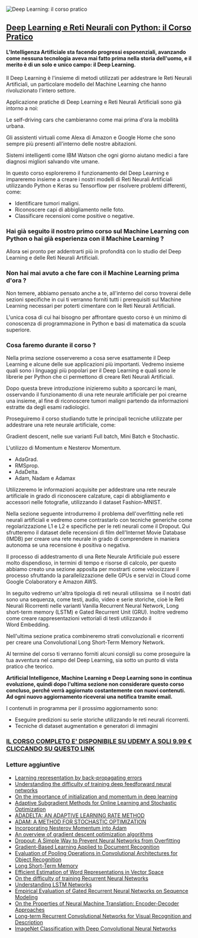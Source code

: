 ![Deep Learning: il corso pratico](https://raw.githubusercontent.com/ProfAI/dl00/master/res/banner.jpg)

## [Deep Learning e Reti Neurali con Python: il Corso Pratico](https://www.udemy.com/deep-learning-pratico/?couponCode=PROFAI_GITHUB)

#### L'Intelligenza Artificiale sta facendo progressi esponenziali, avanzando come nessuna tecnologia aveva mai fatto prima nella storia dell'uomo, e il merito è di un solo e unico campo: il Deep Learning. ####

Il Deep Learning è l'insieme di metodi utilizzati per addestrare le Reti Neurali Artificiali, un particolare modello del Machine Learning che hanno rivoluzionato l'intero settore.

Applicazione pratiche di Deep Learning e Reti Neurali Artificiali sono già intorno a noi:

Le self-driving cars che cambieranno come mai prima d'ora la mobilità urbana.

Gli assistenti virtuali come Alexa di Amazon e Google Home che sono sempre più presenti all'interno delle nostre abitazioni.

Sistemi intelligenti come IBM Watson che ogni giorno aiutano medici a fare diagnosi migliori salvando vite umane.

In questo corso esploreremo il funzionamento del Deep Learning e impareremo insieme a creare i nostri modelli di Reti Neurali Artificiali utilizzando Python e Keras su Tensorflow per risolvere problemi differenti, come:

 - Identificare tumori maligni.
 - Riconoscere capi di abbigliamento nelle foto.
 - Classificare recensioni come positive o negative.

### Hai già seguito il nostro primo corso sul Machine Learning con Python o hai già esperienza con il Machine Learning ? ###

Allora sei pronto per addentrarti più in profondità con lo studio del Deep Learning e delle Reti Neurali Artificiali.

### Non hai mai avuto a che fare con il Machine Learning prima d'ora ? ###

Non temere, abbiamo pensato anche a te, all'interno del corso troverai delle sezioni specifiche in cui ti verranno forniti tutti i prerequisiti sul Machine Learning necessari per poterti cimentare con le Reti Neurali Artificiali.

L'unica cosa di cui hai bisogno per affrontare questo corso è un minimo di conoscenza di programmazione in Python e basi di matematica da scuola superiore.

### Cosa faremo durante il corso ? ###

Nella prima sezione osserveremo a cosa serve esattamente il Deep Learning e alcune delle sue applicazioni più importanti. Vedremo insieme quali sono i linguaggi più popolari per il Deep Learning e quali sono le librerie per Python che ci permettono di creare Reti Neurali Artificiali.

Dopo questa breve introduzione inizieremo subito a sporcarci le mani, osservando il funzionamento di una rete neurale artificiale per poi crearne una insieme, al fine di riconoscere tumori maligni partendo da informazioni estratte da degli esami radiologici.

Proseguiremo il corso studiando tutte le principali tecniche utilizzate per addestrare una rete neurale artificiale, come:

Gradient descent, nelle sue varianti Full batch, Mini Batch e Stochastic.

L'utilizzo di Momentum e Nesterov Momentum.

 - AdaGrad.
 - RMSprop.
 - AdaDelta.
 - Adam, Nadam e Adamax

Utilizzeremo le informazioni acquisite per addestrare una rete neurale artificiale in grado di riconoscere calzature, capi di abbigliamento e accessori nelle fotografie, utilizzando il dataset Fashion-MNIST.

Nella sezione seguente introdurremo il problema dell'overfitting nelle reti neurali artificiali e vedremo come contrastarlo con tecniche generiche come regolarizzazione L1 e L2 e specifiche per le reti neurali come il Dropout. Qui sfrutteremo il dataset delle recensioni di film dell'Internet Movie Database (IMDB) per creare una rete neurale in grado di comprendere in maniera autonoma se una recensione è positiva o negativa.

Il processo di addestramento di una Rete Neurale Artificiale può essere molto dispendioso, in termini di tempo e risorse di calcolo, per questo abbiamo creato una sezione apposita per mostrarti come velocizzare il processo sfruttando la parallelizzazione delle GPUs e servizi in Cloud come Google Colaboratory e Amazon AWS.

In seguito vedremo un'altra tipologia di reti neurali utilissima  se il nostri dati sono una sequenza, come testi, audio, video e serie storiche, cioè le Reti Neurali Ricorrenti nelle varianti Vanilla Recurrent Neural Network, Long short-term memory (LSTM) e Gated Recurrent Unit (GRU). Inoltre vedremo come creare rappresentazioni vettoriali di testi utilizzando il Word Embedding.

Nell'ultima sezione pratica combineremo strati convoluzionali e ricorrenti per creare una Convolutional Long Short-Term Memory Network.

Al termine del corso ti verranno forniti alcuni consigli su come proseguire la tua avventura nel campo del Deep Learning, sia sotto un punto di vista pratico che teorico.

**Artificial Intelligence, Machine Learning e Deep Learning sono in continua evoluzione, quindi dopo l'ultima sezione non considerare questo corso concluso, perché verrà aggiornato costantemente con nuovi contenuti. Ad ogni nuovo aggiornamento riceverai una notifica tramite email.**

I contenuti in programma per il prossimo aggiornamento sono: 

 - Eseguire predizioni su serie storiche utilizzando le reti neurali ricorrenti.
 - Tecniche di dataset augmentation e generatori di immagini

### [IL CORSO COMPLETO E' DISPONIBILE SU UDEMY A SOLI 9.99 € CLICCANDO SU QUESTO LINK](https://www.udemy.com/deep-learning-pratico/?couponCode=PROFAI_GITHUB)

### Letture aggiuntive

- [Learning representation by back-propagating errors](https://www.cs.utoronto.ca/~hinton/absps/naturebp.pdf)
- [Understanding the difficulty of training deep feedforward neural networks](https://www.researchgate.net/publication/215616968_Understanding_the_difficulty_of_training_deep_feedforward_neural_networks)
- [On the importance of initialization and momentum in deep learning](http://proceedings.mlr.press/v28/sutskever13.pdf)
- [Adaptive Subgradient Methods for Online Learning and Stochastic Optimization](https://www.jmlr.org/papers/volume12/duchi11a/duchi11a.pdf)
- [ADADELTA: AN ADAPTIVE LEARNING RATE METHOD](https://arxiv.org/pdf/1212.5701)
- [ADAM: A METHOD FOR STOCHASTIC OPTIMIZATION](https://arxiv.org/pdf/1412.6980)
- [Incorporating Nesterov Momentum into Adam](https://cs229.stanford.edu/proj2015/054_report.pdf)
- [An overview of gradient descent optimization algorithms](https://arxiv.org/pdf/1609.04747)
- [Dropout: A Simple Way to Prevent Neural Networks from Overfitting](https://jmlr.org/papers/volume15/srivastava14a/srivastava14a.pdf)
- [Gradient-Based Learning Applied to Document Recognition](https://axon.cs.byu.edu/~martinez/classes/678/Papers/Convolution_nets.pdf)
- [Evaluation of Pooling Operations in Convolutional Architectures for Object Recognition](https://www.researchgate.net/publication/221080312_Evaluation_of_Pooling_Operations_in_Convolutional_Architectures_for_Object_Recognition)
- [Long Short-Term Memory](https://www.researchgate.net/publication/13853244_Long_Short-Term_Memory)
- [Efficient Estimation of Word Representations in Vector Space](https://arxiv.org/pdf/1301.3781)
- [On the difficulty of training Recurrent Neural Networks](https://arxiv.org/pdf/1211.5063)
- [Understanding LSTM Networks](https://web.stanford.edu/class/cs379c/archive/2018/class_messages_listing/content/Artificial_Neural_Network_Technology_Tutorials/OlahLSTM-NEURAL-NETWORK-TUTORIAL-15.pdf)
- [Empirical Evaluation of Gated Recurrent Neural Networks on Sequence Modeling](https://arxiv.org/pdf/1412.3555)
- [On the Properties of Neural Machine Translation: Encoder-Decoder Approaches](https://arxiv.org/pdf/1409.1259)
- [Long-term Recurrent Convolutional Networks for Visual Recognition and Description](https://arxiv.org/pdf/1411.4389)
- [ImageNet Classification with Deep Convolutional Neural Networks](https://www.cs.cmu.edu/~epxing/Class/10715-14f/reading/imagenet.pdf)